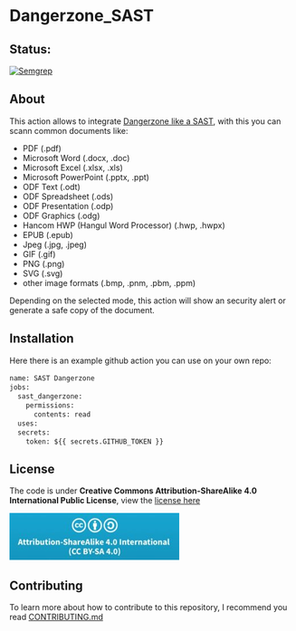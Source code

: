 # Dangerzone_SAST

## Status:

[![Semgrep](https://github.com/Isaaker/Ghost_Simulator_ES/actions/workflows/semgrep.yml/badge.svg)](https://github.com/Isaaker/Ghost_Simulator_ES/actions/workflows/semgrep.yml)


## About

This action allows to integrate [Dangerzone like a SAST](https://github.com/freedomofpress/dangerzone), with this you can scann common documents like:

- PDF (.pdf)
- Microsoft Word (.docx, .doc)
- Microsoft Excel (.xlsx, .xls)
- Microsoft PowerPoint (.pptx, .ppt)
- ODF Text (.odt)
- ODF Spreadsheet (.ods)
- ODF Presentation (.odp)
- ODF Graphics (.odg)
- Hancom HWP (Hangul Word Processor) (.hwp, .hwpx)
- EPUB (.epub)
- Jpeg (.jpg, .jpeg)
- GIF (.gif)
- PNG (.png)
- SVG (.svg)
- other image formats (.bmp, .pnm, .pbm, .ppm)

Depending on the selected mode, this action will show an security alert or generate a safe copy of the document.

## Installation

Here there is an example github action you can use on your own repo:

```
name: SAST Dangerzone
jobs:
  sast_dangerzone:
    permissions:                                                                         
      contents: read
  uses:
  secrets: 
    token: ${{ secrets.GITHUB_TOKEN }}
```


## License
The code is under **Creative Commons Attribution-ShareAlike 4.0 International Public License**, view the [license here](https://spotify.piscinadeentropia.es/license)

![Creative Commons Attribution-ShareAlike 4.0 International Public License Logo](https://github.com/Isaaker/Spotify-AdsList/raw/main/docs/images/License-Image.jpeg)

## Contributing

To learn more about how to contribute to this repository, I recommend you read [CONTRIBUTING.md](https://spotify.piscinadeentropia.es/contributing)
